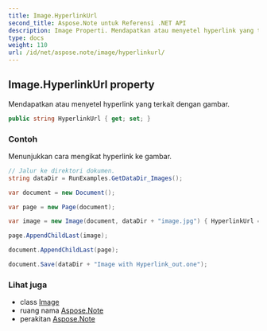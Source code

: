 ```yaml
---
title: Image.HyperlinkUrl
second_title: Aspose.Note untuk Referensi .NET API
description: Image Properti. Mendapatkan atau menyetel hyperlink yang terkait dengan gambar.
type: docs
weight: 110
url: /id/net/aspose.note/image/hyperlinkurl/
---
```

## Image.HyperlinkUrl property

Mendapatkan atau menyetel hyperlink yang terkait dengan gambar.

```csharp
public string HyperlinkUrl { get; set; }
```

### Contoh

Menunjukkan cara mengikat hyperlink ke gambar.

```csharp
// Jalur ke direktori dokumen.
string dataDir = RunExamples.GetDataDir_Images(); 

var document = new Document();

var page = new Page(document);

var image = new Image(document, dataDir + "image.jpg") { HyperlinkUrl = "http://gambar.com" };

page.AppendChildLast(image);

document.AppendChildLast(page);

document.Save(dataDir + "Image with Hyperlink_out.one");
```

### Lihat juga

* class [Image](../)
* ruang nama [Aspose.Note](../../image/)
* perakitan [Aspose.Note](../../../)


